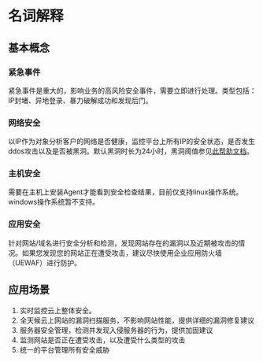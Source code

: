 

# 名词解释

## 基本概念

### 紧急事件

紧急事件是重大的，影响业务的高风险安全事件，需要立即进行处理。类型包括：IP封堵、异地登录、暴力破解成功和发现后门。

### 网络安全

以IP作为对象分析客户的网络是否健康，监控平台上所有IP的安全状态，是否发生ddos攻击以及是否被黑洞。默认黑洞时长为24小时，黑洞阈值参见[此帮助文档](/security/usecurity/datacenter)。

### 主机安全

需要在主机上安装Agent才能看到安全检查结果，目前仅支持linux操作系统。windows操作系统暂不支持。

### 应用安全

针对网站/域名进行安全分析和检测，发现网站存在的漏洞以及近期被攻击的情况。如果您发现您的网站正在遭受攻击，建议尽快使用企业应用防火墙（UEWAF）进行防护。

## 应用场景

1.  实时监控云上整体安全。
2.  全天候云上网站的漏洞扫描服务，不影响网站性能，提供详细的漏洞修复建议
3.  服务器安全管理，检测并发现入侵服务器的行为，提供加固建议
4.  监测网站是否正在遭受攻击，以及遭受什么类型的攻击
5.  统一的平台管理所有安全威胁
